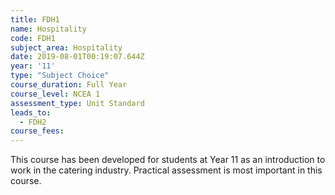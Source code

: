 ```yaml
---
title: FDH1
name: Hospitality
code: FDH1
subject_area: Hospitality
date: 2019-08-01T00:19:07.644Z
year: '11'
type: "Subject Choice"
course_duration: Full Year
course_level: NCEA 1
assessment_type: Unit Standard
leads_to:
  - FDH2
course_fees:
---
```

This course has been developed for students at Year 11 as an introduction to work in the catering industry. Practical assessment is most important in this course.
